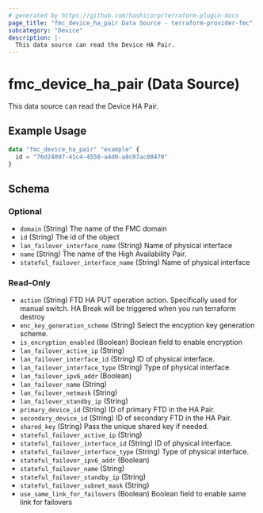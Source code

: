 ```yaml
---
# generated by https://github.com/hashicorp/terraform-plugin-docs
page_title: "fmc_device_ha_pair Data Source - terraform-provider-fmc"
subcategory: "Device"
description: |-
  This data source can read the Device HA Pair.
---
```


# fmc_device_ha_pair (Data Source)

This data source can read the Device HA Pair.

## Example Usage

```terraform
data "fmc_device_ha_pair" "example" {
  id = "76d24097-41c4-4558-a4d0-a8c07ac08470"
}
```

<!-- schema generated by tfplugindocs -->
## Schema

### Optional

- `domain` (String) The name of the FMC domain
- `id` (String) The id of the object
- `lan_failover_interface_name` (String) Name of physical interface
- `name` (String) The name of the High Availability Pair.
- `stateful_failover_interface_name` (String) Name of physical interface

### Read-Only

- `action` (String) FTD HA PUT operation action. Specifically used for manual switch. HA Break will be triggered when you run terraform destroy
- `enc_key_generation_scheme` (String) Select the encyption key generation scheme.
- `is_encryption_enabled` (Boolean) Boolean field to enable encryption
- `lan_failover_active_ip` (String)
- `lan_failover_interface_id` (String) ID of physical interface.
- `lan_failover_interface_type` (String) Type of physical interface.
- `lan_failover_ipv6_addr` (Boolean)
- `lan_failover_name` (String)
- `lan_failover_netmask` (String)
- `lan_failover_standby_ip` (String)
- `primary_device_id` (String) ID of primary FTD in the HA Pair.
- `secondary_device_id` (String) ID of secondary FTD in the HA Pair.
- `shared_key` (String) Pass the unique shared key if needed.
- `stateful_failover_active_ip` (String)
- `stateful_failover_interface_id` (String) ID of physical interface.
- `stateful_failover_interface_type` (String) Type of physical interface.
- `stateful_failover_ipv6_addr` (Boolean)
- `stateful_failover_name` (String)
- `stateful_failover_standby_ip` (String)
- `stateful_failover_subnet_mask` (String)
- `use_same_link_for_failovers` (Boolean) Boolean field to enable same link for failovers
